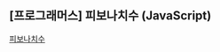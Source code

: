 ## **\[프로그래머스\] 피보나치수 (JavaScript)**
[피보나치수](https://school.programmers.co.kr/learn/courses/30/lessons/12945)